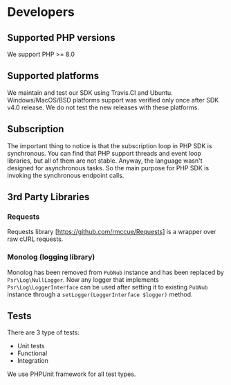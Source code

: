 # Developers
## Supported PHP versions
We support PHP >= 8.0

## Supported platforms
We maintain and test our SDK using Travis.CI and Ubuntu.
Windows/MacOS/BSD platforms support was verified only once after SDK v4.0 release. We do not test the new releases with these platforms.

## Subscription
The important thing to notice is that the subscription loop in PHP SDK is synchronous.
You can find that PHP support threads and event loop libraries, but all of them are not stable. Anyway, the language wasn't designed for asynchronous tasks. So the main purpose for PHP SDK is invoking the synchronous endpoint calls.

## 3rd Party Libraries
### Requests
Requests library [https://github.com/rmccue/Requests] is a wrapper over raw cURL requests.

### Monolog (logging library)
Monolog has been removed from `PubNub` instance and has been replaced by `Psr\Log\NullLogger`. Now any logger that implements `Psr\Log\LoggerInterface` can be used after setting it to existing `PubNub` instance through a `setLogger(LoggerInterface $logger)` method.

## Tests
There are 3 type of tests:
* Unit tests
* Functional
* Integration

We use PHPUnit framework for all test types.

